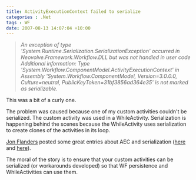 ```yaml
---
title: ActivityExecutionContext failed to serialize
categories : .Net
tags : WF
date: 2007-08-13 14:07:04 +10:00
---
```


> _An exception of type 'System.Runtime.Serialization.SerializationException' occurred in Neovolve.Framework.Workflow.DLL but was not handled in user code Additional information: Type 'System.Workflow.ComponentModel.ActivityExecutionContext' in Assembly 'System.Workflow.ComponentModel, Version=3.0.0.0, Culture=neutral, PublicKeyToken=31bf3856ad364e35' is not marked as serializable._

This was a bit of a curly one. 

The problem was caused because one of my custom activities couldn't be serialized. The custom activity was used in a WhileActivity. Serialization is happening behind the scenes because the WhileActivity uses serialization to create clones of the activities in its loop.

[Jon Flanders][0] posted some great entries about AEC and serialization ([here][1] and [here][2]).

The moral of the story is to ensure that your custom activities can be serialized (or workarounds developed) so that WF persistence and WhileActivities can use them.

[0]: http://www.masteringbiztalk.com/blogs/jon/
[1]: http://www.masteringbiztalk.com/blogs/jon/PermaLink,guid,5f4d8c41-73bf-4d7f-93b4-8934130a783b.aspx
[2]: http://www.masteringbiztalk.com/blogs/jon/PermaLink,guid,4e0f556a-2546-4aac-bda9-698b4d5c04ee.aspx
